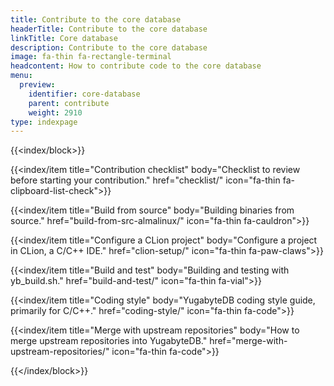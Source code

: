 ```yaml
---
title: Contribute to the core database
headerTitle: Contribute to the core database
linkTitle: Core database
description: Contribute to the core database
image: fa-thin fa-rectangle-terminal
headcontent: How to contribute code to the core database
menu:
  preview:
    identifier: core-database
    parent: contribute
    weight: 2910
type: indexpage
---
```


{{<index/block>}}

  {{<index/item
    title="Contribution checklist"
    body="Checklist to review before starting your contribution."
    href="checklist/"
    icon="fa-thin fa-clipboard-list-check">}}

  {{<index/item
    title="Build from source"
    body="Building binaries from source."
    href="build-from-src-almalinux/"
    icon="fa-thin fa-cauldron">}}

  {{<index/item
    title="Configure a CLion project"
    body="Configure a project in CLion, a C/C++ IDE."
    href="clion-setup/"
    icon="fa-thin fa-paw-claws">}}

  {{<index/item
    title="Build and test"
    body="Building and testing with yb_build.sh."
    href="build-and-test/"
    icon="fa-thin fa-vial">}}

  {{<index/item
    title="Coding style"
    body="YugabyteDB coding style guide, primarily for C/C++."
    href="coding-style/"
    icon="fa-thin fa-code">}}

  {{<index/item
    title="Merge with upstream repositories"
    body="How to merge upstream repositories into YugabyteDB."
    href="merge-with-upstream-repositories/"
    icon="fa-thin fa-code">}}

{{</index/block>}}
